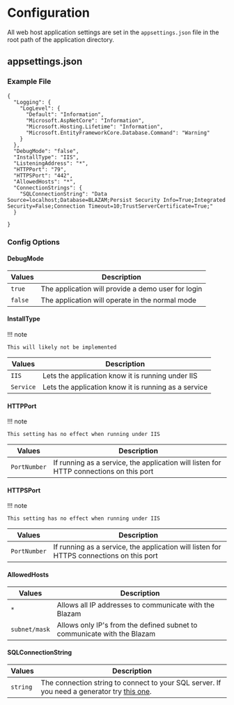 ﻿# Configuration
All web host application settings are set in the `appsettings.json`
file in the root path of the application directory.
## appsettings.json
### Example File
```
{
  "Logging": {
    "LogLevel": {
      "Default": "Information",
      "Microsoft.AspNetCore": "Information",
      "Microsoft.Hosting.Lifetime": "Information",
      "Microsoft.EntityFrameworkCore.Database.Command": "Warning"
    }
  },
  "DebugMode": "false",
  "InstallType": "IIS",
  "ListeningAddress": "*",
  "HTTPPort": "79",
  "HTTPSPort": "442",
  "AllowedHosts": "*",
  "ConnectionStrings": {
    "SQLConnectionString": "Data Source=localhost;Database=BLAZAM;Persist Security Info=True;Integrated Security=False;Connection Timeout=10;TrustServerCertificate=True;"
  }

}
```
### Config Options
#### DebugMode
| Values      | Description                          |
| ----------- | ------------------------------------ |
| `true`      | The application will provide a demo user for login  |
| `false`     | The application will operate in the normal mode |

#### InstallType

!!! note

    This will likely not be implemented
| Values      | Description                          |
| ----------- | ------------------------------------ |
| `IIS`       | Lets the application know it is running under IIS |
| `Service`   | Lets the application know it is running as a service |


#### HTTPPort

!!! note

    This setting has no effect when running under IIS
| Values      | Description                          |
| ----------- | ------------------------------------ |
| `PortNumber`       | If running as a service, the application will listen for HTTP connections on this port|



#### HTTPSPort

!!! note

    This setting has no effect when running under IIS
| Values      | Description                          |
| ----------- | ------------------------------------ |
| `PortNumber`       | If running as a service, the application will listen for HTTPS connections on this port|


#### AllowedHosts

| Values      | Description                          |
| ----------- | ------------------------------------ |
| `*`         | Allows all IP addresses to communicate with the Blazam|
| `subnet/mask`| Allows only IP's from the defined subnet to communicate with the Blazam|


#### SQLConnectionString

| Values      | Description                          |
| ----------- | ------------------------------------ |
| `string`         | The connection string to connect to your SQL server. If you need a generator try [this one](https://www.aireforge.com/tools/sql-server-connection-string-generator).|
